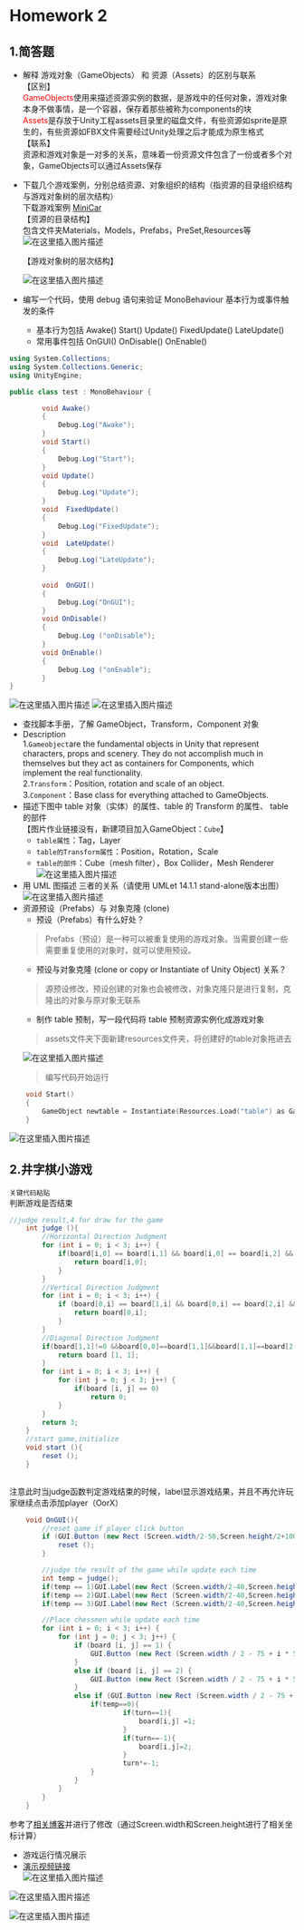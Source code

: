 # Homework 2
## 1.简答题
- 解释 游戏对象（GameObjects） 和 资源（Assets）的区别与联系  
【区别】  
<font color =red >GameObjects</font>使用来描述资源实例的数据，是游戏中的任何对象，游戏对象本身不做事情，是一个容器，保存着那些被称为components的块  
<font color =red >Assets</font>是存放于Unity工程assets目录里的磁盘文件，有些资源如sprite是原生的，有些资源如FBX文件需要经过Unity处理之后才能成为原生格式  
【联系】  
资源和游戏对象是一对多的关系，意味着一份资源文件包含了一份或者多个对象，GameObjects可以通过Assets保存

- 下载几个游戏案例，分别总结资源、对象组织的结构（指资源的目录组织结构与游戏对象树的层次结构）  
下载游戏案例 [MiniCar](https://github.com/zhxhxlzt/MiniCar)  
【资源的目录结构】  
包含文件夹Materials，Models，Prefabs，PreSet,Resources等  
![在这里插入图片描述](./img/1.png)    

  【游戏对象树的层次结构】

  ![在这里插入图片描述](./img/2.png)
- 编写一个代码，使用 debug 语句来验证 MonoBehaviour 基本行为或事件触发的条件
  - 基本行为包括 Awake() Start() Update() FixedUpdate() LateUpdate()
  - 常用事件包括 OnGUI() OnDisable() OnEnable()  

```C# Script
using System.Collections;
using System.Collections.Generic;
using UnityEngine;

public class test : MonoBehaviour {

		void Awake()
		{
			Debug.Log("Awake");
		}
		void Start()
		{
			Debug.Log("Start");
		}
		void Update()
		{
			Debug.Log("Update");
		}
		void  FixedUpdate()
		{
			Debug.Log("FixedUpdate");
		}
		void  LateUpdate()
		{
			Debug.Log("LateUpdate");
		}
		
		void  OnGUI()
		{
			Debug.Log("OnGUI");
		}
		void OnDisable()
		{
			Debug.Log ("onDisable");
		}
		void OnEnable()
		{
			Debug.Log ("onEnable");
		}
}
```
![在这里插入图片描述](./img/3.png)
![在这里插入图片描述](./img/4.png)



- 查找脚本手册，了解 GameObject，Transform，Component 对象
- Description  
  1.`Gameobject`are the fundamental objects in Unity that represent characters, props and scenery. They do not accomplish much in themselves but they act as containers for Components, which implement the real functionality.  
2.`Transform`：Position, rotation and scale of an object.  
3.`Component`：Base class for everything attached to GameObjects.  
 - 描述下图中 table 对象（实体）的属性、table 的 Transform 的属性、 table 的部件  
  【图片作业链接没有，新建项目加入GameObject：`Cube`】  
   - `table属性`：Tag，Layer  
   - `table的Transform属性`：Position，Rotation，Scale  
   - `table的部件`：Cube（mesh filter），Box Collider，Mesh Renderer
 ![在这里插入图片描述](./img/5.png)
  - 用 UML 图描述 三者的关系（请使用 UMLet 14.1.1 stand-alone版本出图）
  ![在这里插入图片描述](./img/6.png)
- 资源预设（Prefabs）与 对象克隆 (clone)
  - 预设（Prefabs）有什么好处？
  > Prefabs（预设）是一种可以被重复使用的游戏对象。当需要创建一些需要重复使用的对象时，就可以使用预设。
  - 预设与对象克隆 (clone or copy or Instantiate of Unity Object) 关系？
  >源预设修改，预设创建的对象也会被修改，对象克隆只是进行复制，克隆出的对象与原对象无联系
  - 制作 table 预制，写一段代码将 table 预制资源实例化成游戏对象
  >assets文件夹下面新建resources文件夹，将创建好的table对象拖进去
  >
  ![在这里插入图片描述](./img/7.png)
  >编写代码开始运行
  
```C
	void Start()
	{
		GameObject newtable = Instantiate(Resources.Load("table") as GameObject);
	}
```
![在这里插入图片描述](./img/8.png)
## 2.井字棋小游戏

`关键代码粘贴`  
判断游戏是否结束
```C# script
//judge result,4 for draw for the game
	int judge (){
		//Horizontal Direction Judgment
		for (int i = 0; i < 3; i++) {
			if(board[i,0] == board[i,1] && board[i,0] == board[i,2] && board[i,0] != 0){
				return board[i,0];
			}
		}
		//Vertical Direction Judgment
		for (int i = 0; i < 3; i++) {
			if (board[0,i] == board[1,i] && board[0,i] == board[2,i] && board[0,i] != 0 ){
				return board[0,i];
			}
		}
		//Diagonal Direction Judgment
		if(board[1,1]!=0 &&board[0,0]==board[1,1]&&board[1,1]==board[2,2]||board[2,0]==board[1,1]&&board[1,1]==board[0,2]){
			return board [1, 1];
		}
		for (int i = 0; i < 3; i++) {
			for (int j = 0; j < 3; j++) {
				if(board [i, j] == 0)
					return 0;
			}
		}
		return 3;
	}
	//start game,initialize
	void start (){
		reset ();
	}
	

```
 注意此时当judge函数判定游戏结束的时候，label显示游戏结果，并且不再允许玩家继续点击添加player（OorX）
```C# script
	void OnGUI(){
		//reset game if player click button
		if (GUI.Button (new Rect (Screen.width/2-50,Screen.height/2+100,100,25), "start game")) {
			reset ();
		}

		//judge the result of the game while update each time
		int temp = judge();
		if(temp == 1)GUI.Label(new Rect (Screen.width/2-40,Screen.height/2-150,150,75),"<color=red><size=25>O wins</size></color>");
		if(temp == 2)GUI.Label(new Rect (Screen.width/2-40,Screen.height/2-150,150,75),"<color=red><size=25>X wins</size></color>");
		if(temp == 3)GUI.Label(new Rect (Screen.width/2-40,Screen.height/2-150,150,75),"<color=red><size=25>Draw</size></color>");

		//Place chessmen while update each time
		for (int i = 0; i < 3; i++) {
			for (int j = 0; j < 3; j++) {
				if (board [i, j] == 1) {
					GUI.Button (new Rect (Screen.width / 2 - 75 + i * 50, Screen.height / 2 - 75 + j * 50, 50, 50), "O");
				} 
				else if (board [i, j] == 2) {
					GUI.Button (new Rect (Screen.width / 2 - 75 + i * 50, Screen.height / 2 - 75 + j * 50, 50, 50), "X");
				}
				else if (GUI.Button (new Rect (Screen.width / 2 - 75 + i * 50, Screen.height / 2 - 75 + j * 50, 50, 50), "")) {
					if(temp==0){
							if(turn==1){
								board[i,j] =1;
							}
							if(turn==-1){
								board[i,j]=2;
							}
							turn*=-1;
					}
				}
	    	}
		}
	}
```
参考了[相关博客](https://blog.csdn.net/marvelgl/article/details/60639308)并进行了修改（通过Screen.width和Screen.height进行了相关坐标计算）
- 游戏运行情况展示    
- [演示视频链接](https://v.qq.com/x/page/c09256t7bw3.html?&ptag=4_7.5.0.22257_copy)  
![在这里插入图片描述](./img/9.png)  


![在这里插入图片描述](./img/10.png)


![在这里插入图片描述](./img/11.png)
